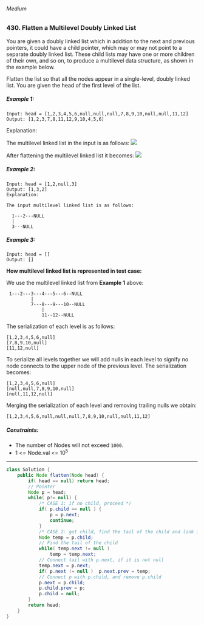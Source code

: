 ###### Medium

### 430. Flatten a Multilevel Doubly Linked List

You are given a doubly linked list which in addition to the next and previous pointers, it could have a child pointer, which may or may not point to a separate doubly linked list. These child lists may have one or more children of their own, and so on, to produce a multilevel data structure, as shown in the example below.

Flatten the list so that all the nodes appear in a single-level, doubly linked list. You are given the head of the first level of the list.

 

##### Example 1:
```
Input: head = [1,2,3,4,5,6,null,null,null,7,8,9,10,null,null,11,12]
Output: [1,2,3,7,8,11,12,9,10,4,5,6]
```
Explanation:

The multilevel linked list in the input is as follows:
![](https://assets.leetcode.com/uploads/2018/10/12/multilevellinkedlist.png)


After flattening the multilevel linked list it becomes:
![](https://assets.leetcode.com/uploads/2018/10/12/multilevellinkedlistflattened.png)

##### Example 2:
```
Input: head = [1,2,null,3]
Output: [1,3,2]
Explanation:

The input multilevel linked list is as follows:

  1---2---NULL
  |
  3---NULL
```
##### Example 3:
```
Input: head = []
Output: []
``` 

**How multilevel linked list is represented in test case:**

We use the multilevel linked list from **Example 1** above:
```
 1---2---3---4---5---6--NULL
         |
         7---8---9---10--NULL
             |
             11--12--NULL
```
The serialization of each level is as follows:
```
[1,2,3,4,5,6,null]
[7,8,9,10,null]
[11,12,null]
```
To serialize all levels together we will add nulls in each level to signify no node connects to the upper node of the previous level. The serialization becomes:
```
[1,2,3,4,5,6,null]
[null,null,7,8,9,10,null]
[null,11,12,null]
```
Merging the serialization of each level and removing trailing nulls we obtain:
```
[1,2,3,4,5,6,null,null,null,7,8,9,10,null,null,11,12]
``` 

##### Constraints:

- The number of Nodes will not exceed `1000`.
- 1 <= Node.val <= 10<sup>5</sup>

***

```java
class Solution {
    public Node flatten(Node head) {
        if( head == null) return head;
        // Pointer
        Node p = head; 
        while( p!= null) {
            /* CASE 1: if no child, proceed */
            if( p.child == null ) {
                p = p.next;
                continue;
            }
            /* CASE 2: got child, find the tail of the child and link it to p.next */
            Node temp = p.child;
            // Find the tail of the child
            while( temp.next != null ) 
                temp = temp.next;
            // Connect tail with p.next, if it is not null
            temp.next = p.next;  
            if( p.next != null )  p.next.prev = temp;
            // Connect p with p.child, and remove p.child
            p.next = p.child; 
            p.child.prev = p;
            p.child = null;
        }
        return head;
    }
}
```
